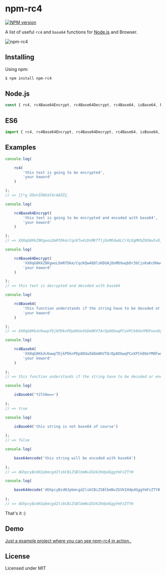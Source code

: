 # npm-rc4

[![NPM version](https://img.shields.io/npm/v/npm-rc4.svg?style=flat)](https://www.npmjs.com/package/npm-rc4)

A list of useful `rc4` and `base64` functions for [Node.js](https://nodejs.org) and Browser.

![npm-rc4](https://user-images.githubusercontent.com/6490641/82446373-7401b280-9a9e-11ea-835b-7f6a75c55f65.gif "npm-rc4")

## Installing

Using npm:

```bash
$ npm install npm-rc4
```

## Node.js

```js
const { rc4, rc4Base64Encrypt, rc4Base64Decrypt, rc4Base64, isBase64, base64encode, base64decode } = require('npm-rc4');
```

## ES6

```js
import { rc4, rc4Base64Encrypt, rc4Base64Decrypt, rc4Base64, isBase64, base64encode, base64decode } from 'npm-rc4';
```

## Examples

```js
console.log(

	rc4(
		'this text is going to be encrypted',
		'your keword'
	)

);
// => ]}*g ÙÒo©ÌÜNXàÝâ­rÀÀÛÎÿ¸

console.log(

	rc4Base64Encrypt(
		'this text is going to be encrypted and encoded with base64',
		'your keword'
	)

);
// => XX0qG8KkZ8KgwoLDmRfDkm/CqcKTw4zDnMKfTljDoMOdw6LCrXLDgMKbZ8OAw5vDjh3Dv8KCwrhWw51mXsK9wprDk8Kkw6UMfn7CvknCr24DN8KxdsOSwqFrwpQ=

console.log(

	rc4Base64Decrypt(
		'XX0qG8KkZ8KgwoLDmRfDkm/CqcKQw4bDlsKDUAjDoMOXwqbDr3bCjsKaKcOHw4zDlALDr8KCwrhWw4thTsO1w5/Dn8Kmw7kNLS4=',
		'your keword'
	)

);
// => this text is decrypted and decoded with base64

console.log(

	rc4Base64(
		'this function understands if the string have to be decoded or encoded with base64',
		'your keword'
	)

);
// => XX0qG8KkdcKwwpTDjkPDknPDp8OUw5bDm8KVTArDp8OGwqPCoXPCk8OeYMOFwonDgwXDrsOHwq8Cw45hVMO6w5/DlcKmw7wNO27DsR7CpH9Lc8K2dMOOwqA4w4TCicO4T8KHAzNlw4RvOsOvwp/DgSlgw6swwr3CpC1Swq14

console.log(

	rc4Base64(
		'XX0qG8KkdcKwwpTDjkPDknPDp8OUw5bDm8KVTArDp8OGwqPCoXPCk8OeYMOFwonDgwXDrsOHwq8Cw45hVMO6w5/DlcKmw7wNO27DsR7CpH9Lc8K2dMOOwqA4w4TCicO4T8KHAzNlw4RvOsOvwp/DgSlgw6swwr3CpC1Swq14',
		'your keword'
	)
	
);
// => this function understands if the string have to be decoded or encoded with base64

console.log(

	isBase64('Y2lhbw==')
	
);
// => true

console.log(

	isBase64('this string is not base64 of course')
	
);
// => false

console.log(

	base64encode('this string will be encoded with base64')
	
);
// => dGhpcyBzdHJpbmcgd2lsbCBiZSBlbmNvZGVkIHdpdGggYmFzZTY0

console.log(

	base64decode('dGhpcyBzdHJpbmcgd2lsbCBiZSBlbmNvZGVkIHdpdGggYmFzZTY0')
	
);
// => dGhpcyBzdHJpbmcgd2lsbCBiZSBlbmNvZGVkIHdpdGggYmFzZTY0

```

That's it :)

## Demo

[Just a example project where you can see npm-rc4 in action..](https://passwordonce.com)

## License

Licensed under MIT
